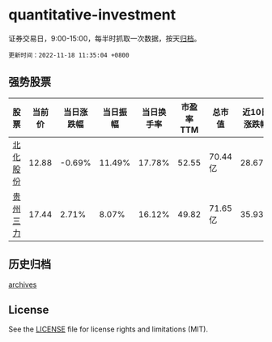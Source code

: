 # quantitative-investment

证券交易日，9:00-15:00，每半时抓取一次数据，按天[归档](archives)。

`更新时间：2022-11-18 11:35:04 +0800`

## 强势股票

|股票|当前价|当日涨跌幅|当日振幅|当日换手率|市盈率TTM|总市值|近10日涨跌幅|
|----|----|----|----|----|----|----|----|
|[北化股份](https://xueqiu.com/S/SZ002246)|12.88|-0.69%|11.49%|17.78%|52.55|70.44亿|28.67%|
|[贵州三力](https://xueqiu.com/S/SH603439)|17.44|2.71%|8.07%|16.12%|49.82|71.65亿|35.93%|

## 历史归档

[archives](archives)

## License

See the [LICENSE](LICENSE) file for license rights and limitations (MIT).